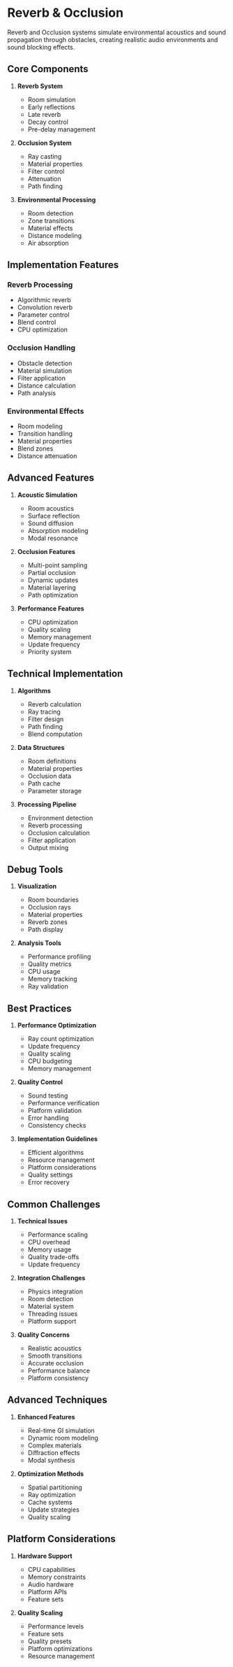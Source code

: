 # Reverb & Occlusion

Reverb and Occlusion systems simulate environmental acoustics and sound propagation through obstacles, creating realistic audio environments and sound blocking effects.

## Core Components

1. **Reverb System**
   - Room simulation
   - Early reflections
   - Late reverb
   - Decay control
   - Pre-delay management

2. **Occlusion System**
   - Ray casting
   - Material properties
   - Filter control
   - Attenuation
   - Path finding

3. **Environmental Processing**
   - Room detection
   - Zone transitions
   - Material effects
   - Distance modeling
   - Air absorption

## Implementation Features

### Reverb Processing
- Algorithmic reverb
- Convolution reverb
- Parameter control
- Blend control
- CPU optimization

### Occlusion Handling
- Obstacle detection
- Material simulation
- Filter application
- Distance calculation
- Path analysis

### Environmental Effects
- Room modeling
- Transition handling
- Material properties
- Blend zones
- Distance attenuation

## Advanced Features

1. **Acoustic Simulation**
   - Room acoustics
   - Surface reflection
   - Sound diffusion
   - Absorption modeling
   - Modal resonance

2. **Occlusion Features**
   - Multi-point sampling
   - Partial occlusion
   - Dynamic updates
   - Material layering
   - Path optimization

3. **Performance Features**
   - CPU optimization
   - Quality scaling
   - Memory management
   - Update frequency
   - Priority system

## Technical Implementation

1. **Algorithms**
   - Reverb calculation
   - Ray tracing
   - Filter design
   - Path finding
   - Blend computation

2. **Data Structures**
   - Room definitions
   - Material properties
   - Occlusion data
   - Path cache
   - Parameter storage

3. **Processing Pipeline**
   - Environment detection
   - Reverb processing
   - Occlusion calculation
   - Filter application
   - Output mixing

## Debug Tools

1. **Visualization**
   - Room boundaries
   - Occlusion rays
   - Material properties
   - Reverb zones
   - Path display

2. **Analysis Tools**
   - Performance profiling
   - Quality metrics
   - CPU usage
   - Memory tracking
   - Ray validation

## Best Practices

1. **Performance Optimization**
   - Ray count optimization
   - Update frequency
   - Quality scaling
   - CPU budgeting
   - Memory management

2. **Quality Control**
   - Sound testing
   - Performance verification
   - Platform validation
   - Error handling
   - Consistency checks

3. **Implementation Guidelines**
   - Efficient algorithms
   - Resource management
   - Platform considerations
   - Quality settings
   - Error recovery

## Common Challenges

1. **Technical Issues**
   - Performance scaling
   - CPU overhead
   - Memory usage
   - Quality trade-offs
   - Update frequency

2. **Integration Challenges**
   - Physics integration
   - Room detection
   - Material system
   - Threading issues
   - Platform support

3. **Quality Concerns**
   - Realistic acoustics
   - Smooth transitions
   - Accurate occlusion
   - Performance balance
   - Platform consistency

## Advanced Techniques

1. **Enhanced Features**
   - Real-time GI simulation
   - Dynamic room modeling
   - Complex materials
   - Diffraction effects
   - Modal synthesis

2. **Optimization Methods**
   - Spatial partitioning
   - Ray optimization
   - Cache systems
   - Update strategies
   - Quality scaling

## Platform Considerations

1. **Hardware Support**
   - CPU capabilities
   - Memory constraints
   - Audio hardware
   - Platform APIs
   - Feature sets

2. **Quality Scaling**
   - Performance levels
   - Feature sets
   - Quality presets
   - Platform optimizations
   - Resource management
